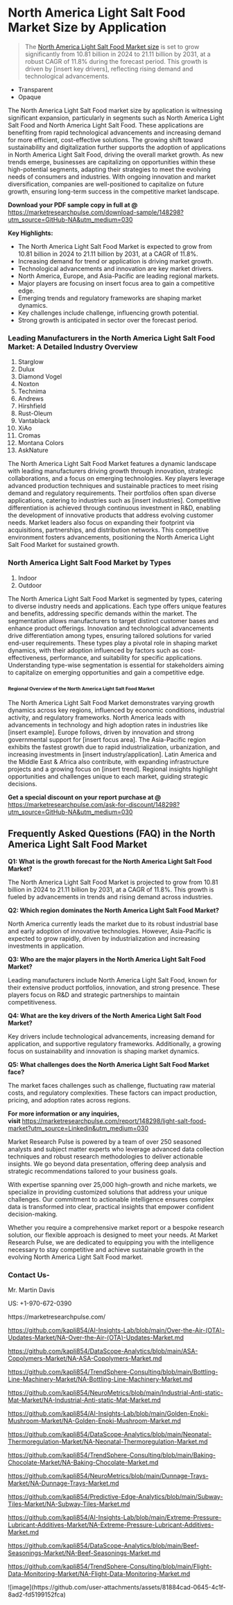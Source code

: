 <h1>North America Light Salt Food Market&nbsp;Size by Application</h1><blockquote><p>The <a href="https://marketresearchpulse.com/download-sample/148298?utm_source=GitHub-NA&amp;utm_medium=030">North America Light Salt Food Market size</a> is set to grow significantly from 10.81 billion in 2024 to 21.11 billion by 2031, at a robust CAGR of 11.8% during the forecast period. This growth is driven by [insert key drivers], reflecting rising demand and technological advancements.</p></blockquote><ul><li>Transparent<li> Opaque</li></ul><p>The North America Light Salt Food market size by application is witnessing significant expansion, particularly in segments such as North America Light Salt Food and North America Light Salt Food. These applications are benefiting from rapid technological advancements and increasing demand for more efficient, cost-effective solutions. The growing shift toward sustainability and digitalization further supports the adoption of applications in North America Light Salt Food, driving the overall market growth. As new trends emerge, businesses are capitalizing on opportunities within these high-potential segments, adapting their strategies to meet the evolving needs of consumers and industries. With ongoing innovation and market diversification, companies are well-positioned to capitalize on future growth, ensuring long-term success in the competitive market landscape.</p><p><strong>Download your PDF sample copy in full at @ </strong><a href="https://marketresearchpulse.com/download-sample/148298?utm_source=GitHub-NA&amp;utm_medium=030">https://marketresearchpulse.com/download-sample/148298?utm_source=GitHub-NA&amp;utm_medium=030</a></p><p><strong>Key Highlights: </strong></p><ul><li>The North America Light Salt Food Market is expected to grow from 10.81 billion in 2024 to 21.11 billion by 2031, at a CAGR of 11.8%.</li><li>Increasing demand for trend or application is driving market growth.</li><li>Technological advancements and innovation are key market drivers.</li><li>North America, Europe, and Asia-Pacific are leading regional markets.</li><li>Major players are focusing on insert focus area to gain a competitive edge.</li><li>Emerging trends and regulatory frameworks are shaping market dynamics.</li><li>Key challenges include challenge, influencing growth potential.</li><li>Strong growth is anticipated in sector over the forecast period.</li></ul><h3>Leading Manufacturers in the North America Light Salt Food Market: A Detailed Industry Overview</h3><ol><li>Starglow</li><li>Dulux</li><li>Diamond Vogel</li><li>Noxton</li><li>Technima</li><li>Andrews</li><li>Hirshfield</li><li>Rust-Oleum</li><li>Vantablack</li><li>XiAo</li><li>Cromas</li><li>Montana Colors</li><li>AskNature</li></ol><div class="flex max-w-full flex-col flex-grow"><div class="min-h-8 text-message flex w-full flex-col items-end gap-2 whitespace-normal break-words [.text-message+&amp;]:mt-5" dir="auto" data-message-author-role="assistant" data-message-id="fd8432e4-4910-450d-b182-61b7bfb0a01f" data-message-model-slug="gpt-4o"><div class="flex w-full flex-col gap-1 empty:hidden first:pt-[3px]"><div class="markdown prose w-full break-words dark:prose-invert light"><p>The North America Light Salt Food Market features a dynamic landscape with leading manufacturers driving growth through innovation, strategic collaborations, and a focus on emerging technologies. Key players leverage advanced production techniques and sustainable practices to meet rising demand and regulatory requirements. Their portfolios often span diverse applications, catering to industries such as [insert industries]. Competitive differentiation is achieved through continuous investment in R&amp;D, enabling the development of innovative products that address evolving customer needs. Market leaders also focus on expanding their footprint via acquisitions, partnerships, and distribution networks. This competitive environment fosters advancements, positioning the North America Light Salt Food Market for sustained growth.</p></div></div></div></div><h3>North America Light Salt Food Market by Types</h3><ol><li>Indoor<li> Outdoor</li></ol><div class="flex max-w-full flex-col flex-grow"><div class="min-h-8 text-message flex w-full flex-col items-end gap-2 whitespace-normal break-words [.text-message+&amp;]:mt-5" dir="auto" data-message-author-role="assistant" data-message-id="084470be-0bb7-4664-bddf-5156b4f41249" data-message-model-slug="gpt-4o-mini"><div class="flex w-full flex-col gap-1 empty:hidden first:pt-[3px]"><div class="markdown prose w-full break-words dark:prose-invert light"><p>The North America Light Salt Food Market is segmented by types, catering to diverse industry needs and applications. Each type offers unique features and benefits, addressing specific demands within the market. The segmentation allows manufacturers to target distinct customer bases and enhance product offerings. Innovation and technological advancements drive differentiation among types, ensuring tailored solutions for varied end-user requirements. These types play a pivotal role in shaping market dynamics, with their adoption influenced by factors such as cost-effectiveness, performance, and suitability for specific applications. Understanding type-wise segmentation is essential for stakeholders aiming to capitalize on emerging opportunities and gain a competitive edge.</p></div></div></div></div><h3><span style="font-size: 11px;">Regional Overview of the North America Light Salt Food Market</span></h3><div class="flex max-w-full flex-col flex-grow"><div class="min-h-8 text-message flex w-full flex-col items-end gap-2 whitespace-normal break-words [.text-message+&amp;]:mt-5" dir="auto" data-message-author-role="assistant" data-message-id="e9038762-ce64-4e30-91c9-9bd413514231" data-message-model-slug="gpt-4o-mini"><div class="flex w-full flex-col gap-1 empty:hidden first:pt-[3px]"><div class="markdown prose w-full break-words dark:prose-invert light"><p>The North America Light Salt Food Market demonstrates varying growth dynamics across key regions, influenced by economic conditions, industrial activity, and regulatory frameworks. North America leads with advancements in technology and high adoption rates in industries like [insert example]. Europe follows, driven by innovation and strong governmental support for [insert focus area]. The Asia-Pacific region exhibits the fastest growth due to rapid industrialization, urbanization, and increasing investments in [insert industry/application]. Latin America and the Middle East &amp; Africa also contribute, with expanding infrastructure projects and a growing focus on [insert trend]. Regional insights highlight opportunities and challenges unique to each market, guiding strategic decisions.</p></div></div></div></div><p><strong>Get a special discount on your report purchase at @ </strong><a href="https://marketresearchpulse.com/ask-for-discount/148298?utm_source=GitHub-NA&amp;utm_medium=030">https://marketresearchpulse.com/ask-for-discount/148298?utm_source=GitHub-NA&amp;utm_medium=030</a></p><h2>Frequently Asked Questions (FAQ) in the North America Light Salt Food Market</h2><p><strong>Q1: What is the growth forecast for the North America Light Salt Food Market?</strong></p><p>The North America Light Salt Food Market is projected to grow from 10.81 billion in 2024 to 21.11 billion by 2031, at a CAGR of 11.8%. This growth is fueled by advancements in trends and rising demand across industries.</p><p><strong>Q2: Which region dominates the North America Light Salt Food Market?</strong></p><p>North America currently leads the market due to its robust industrial base and early adoption of innovative technologies. However, Asia-Pacific is expected to grow rapidly, driven by industrialization and increasing investments in application.</p><p><strong>Q3: Who are the major players in the North America Light Salt Food Market?</strong></p><p>Leading manufacturers include North America Light Salt Food, known for their extensive product portfolios, innovation, and strong presence. These players focus on R&amp;D and strategic partnerships to maintain competitiveness.</p><p><strong>Q4: What are the key drivers of the North America Light Salt Food Market?</strong></p><p>Key drivers include technological advancements, increasing demand for application, and supportive regulatory frameworks. Additionally, a growing focus on sustainability and innovation is shaping market dynamics.</p><p><strong>Q5: What challenges does the North America Light Salt Food Market face?</strong></p><p>The market faces challenges such as challenge, fluctuating raw material costs, and regulatory complexities. These factors can impact production, pricing, and adoption rates across regions.</p><p><strong>For more information or any inquiries, visit&nbsp;</strong><a href="https://marketresearchpulse.com/report/148298/light-salt-food-market?utm_source=Linkedin&utm_medium=030">https://marketresearchpulse.com/report/148298/light-salt-food-market?utm_source=Linkedin&utm_medium=030</a></p><p>Market Research Pulse is powered by a team of over 250 seasoned analysts and subject matter experts who leverage advanced data collection techniques and robust research methodologies to deliver actionable insights. We go beyond data presentation, offering deep analysis and strategic recommendations tailored to your business goals.</p><p>With expertise spanning over 25,000 high-growth and niche markets, we specialize in providing customized solutions that address your unique challenges. Our commitment to actionable intelligence ensures complex data is transformed into clear, practical insights that empower confident decision-making.</p><p>Whether you require a comprehensive market report or a bespoke research solution, our flexible approach is designed to meet your needs. At Market Research Pulse, we are dedicated to equipping you with the intelligence necessary to stay competitive and achieve sustainable growth in the evolving North America Light Salt Food market.</p><h3><strong>Contact Us-</strong></h3><p>Mr. Martin Davis</p><p>US: +1-970-672-0390</p><p>https://marketresearchpulse.com/</p><p><a href="https://github.com/kapli854/AI-Insights-Lab/blob/main/Over-the-Air-(OTA)-Updates-Market/NA-Over-the-Air-(OTA)-Updates-Market.md">https://github.com/kapli854/AI-Insights-Lab/blob/main/Over-the-Air-(OTA)-Updates-Market/NA-Over-the-Air-(OTA)-Updates-Market.md</a></p><p><a href="https://github.com/kapli854/DataScope-Analytics/blob/main/ASA-Copolymers-Market/NA-ASA-Copolymers-Market.md">https://github.com/kapli854/DataScope-Analytics/blob/main/ASA-Copolymers-Market/NA-ASA-Copolymers-Market.md</a></p><p><a href="https://github.com/kapli854/TrendSphere-Consulting/blob/main/Bottling-Line-Machinery-Market/NA-Bottling-Line-Machinery-Market.md">https://github.com/kapli854/TrendSphere-Consulting/blob/main/Bottling-Line-Machinery-Market/NA-Bottling-Line-Machinery-Market.md</a></p><p><a href="https://github.com/kapli854/NeuroMetrics/blob/main/Industrial-Anti-static-Mat-Market/NA-Industrial-Anti-static-Mat-Market.md">https://github.com/kapli854/NeuroMetrics/blob/main/Industrial-Anti-static-Mat-Market/NA-Industrial-Anti-static-Mat-Market.md</a></p><p><a href="https://github.com/kapli854/AI-Insights-Lab/blob/main/Golden-Enoki-Mushroom-Market/NA-Golden-Enoki-Mushroom-Market.md">https://github.com/kapli854/AI-Insights-Lab/blob/main/Golden-Enoki-Mushroom-Market/NA-Golden-Enoki-Mushroom-Market.md</a></p><p><a href="https://github.com/kapli854/DataScope-Analytics/blob/main/Neonatal-Thermoregulation-Market/NA-Neonatal-Thermoregulation-Market.md">https://github.com/kapli854/DataScope-Analytics/blob/main/Neonatal-Thermoregulation-Market/NA-Neonatal-Thermoregulation-Market.md</a></p><p><a href="https://github.com/kapli854/TrendSphere-Consulting/blob/main/Baking-Chocolate-Market/NA-Baking-Chocolate-Market.md">https://github.com/kapli854/TrendSphere-Consulting/blob/main/Baking-Chocolate-Market/NA-Baking-Chocolate-Market.md</a></p><p><a href="https://github.com/kapli854/NeuroMetrics/blob/main/Dunnage-Trays-Market/NA-Dunnage-Trays-Market.md">https://github.com/kapli854/NeuroMetrics/blob/main/Dunnage-Trays-Market/NA-Dunnage-Trays-Market.md</a></p><p><a href="https://github.com/kapli854/Predictive-Edge-Analytics/blob/main/Subway-Tiles-Market/NA-Subway-Tiles-Market.md">https://github.com/kapli854/Predictive-Edge-Analytics/blob/main/Subway-Tiles-Market/NA-Subway-Tiles-Market.md</a></p><p><a href="https://github.com/kapli854/AI-Insights-Lab/blob/main/Extreme-Pressure-Lubricant-Additives-Market/NA-Extreme-Pressure-Lubricant-Additives-Market.md">https://github.com/kapli854/AI-Insights-Lab/blob/main/Extreme-Pressure-Lubricant-Additives-Market/NA-Extreme-Pressure-Lubricant-Additives-Market.md</a></p><p><a href="https://github.com/kapli854/DataScope-Analytics/blob/main/Beef-Seasonings-Market/NA-Beef-Seasonings-Market.md">https://github.com/kapli854/DataScope-Analytics/blob/main/Beef-Seasonings-Market/NA-Beef-Seasonings-Market.md</a></p><p><a href="https://github.com/kapli854/TrendSphere-Consulting/blob/main/Flight-Data-Monitoring-Market/NA-Flight-Data-Monitoring-Market.md">https://github.com/kapli854/TrendSphere-Consulting/blob/main/Flight-Data-Monitoring-Market/NA-Flight-Data-Monitoring-Market.md</a></p>
![image](https://github.com/user-attachments/assets/81884cad-0645-4c1f-8ad2-fd5199152fca)
